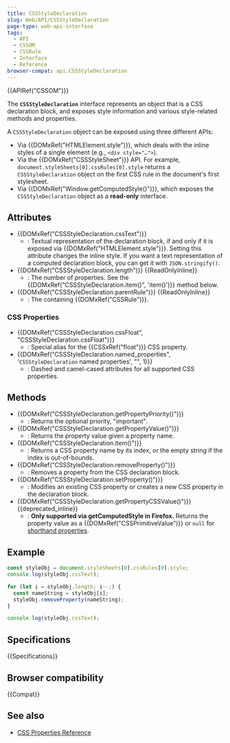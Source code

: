 ```yaml
---
title: CSSStyleDeclaration
slug: Web/API/CSSStyleDeclaration
page-type: web-api-interface
tags:
  - API
  - CSSOM
  - CSSRule
  - Interface
  - Reference
browser-compat: api.CSSStyleDeclaration
---
```

{{APIRef("CSSOM")}}

The **`CSSStyleDeclaration`** interface represents an object that is a CSS declaration block, and exposes style information and various style-related methods and properties.

A `CSSStyleDeclaration` object can be exposed using three different APIs:

- Via {{DOMxRef("HTMLElement.style")}}, which deals with the inline styles of a single element (e.g., `<div style="…">`).
- Via the {{DOMxRef("CSSStyleSheet")}} API. For example, `document.styleSheets[0].cssRules[0].style` returns a `CSSStyleDeclaration` object on the first CSS rule in the document's first stylesheet.
- Via {{DOMxRef("Window.getComputedStyle()")}}, which exposes the `CSSStyleDeclaration` object as a **read-only** interface.

## Attributes

- {{DOMxRef("CSSStyleDeclaration.cssText")}}
  - : Textual representation of the declaration block, if and only if it is exposed via {{DOMxRef("HTMLElement.style")}}. Setting this attribute changes the inline style. If you want a text representation of a computed declaration block, you can get it with `JSON.stringify()`.
- {{DOMxRef("CSSStyleDeclaration.length")}} {{ReadOnlyInline}}
  - : The number of properties. See the {{DOMxRef("CSSStyleDeclaration.item()", 'item()')}} method below.
- {{DOMxRef("CSSStyleDeclaration.parentRule")}} {{ReadOnlyInline}}
  - : The containing {{DOMxRef("CSSRule")}}.

### CSS Properties

- {{DOMxRef("CSSStyleDeclaration.cssFloat", "CSSStyleDeclaration.cssFloat")}}
  - : Special alias for the {{CSSxRef("float")}} CSS property.
- {{DOMxRef("CSSStyleDeclaration.named_properties", '<code>CSSStyleDeclaration</code> named properties', "", 1)}}
  - : Dashed and camel-cased attributes for all supported CSS properties.

## Methods

- {{DOMxRef("CSSStyleDeclaration.getPropertyPriority()")}}
  - : Returns the optional priority, "important".
- {{DOMxRef("CSSStyleDeclaration.getPropertyValue()")}}
  - : Returns the property value given a property name.
- {{DOMxRef("CSSStyleDeclaration.item()")}}
  - : Returns a CSS property name by its index, or the empty string if the index is out-of-bounds.
- {{DOMxRef("CSSStyleDeclaration.removeProperty()")}}
  - : Removes a property from the CSS declaration block.
- {{DOMxRef("CSSStyleDeclaration.setProperty()")}}
  - : Modifies an existing CSS property or creates a new CSS property in the declaration block.
- {{DOMxRef("CSSStyleDeclaration.getPropertyCSSValue()")}} {{deprecated_inline}}
  - : **Only supported via getComputedStyle in Firefox.** Returns the property value as a {{DOMxRef("CSSPrimitiveValue")}} or `null` for [shorthand properties](/en-US/docs/Web/CSS/Shorthand_properties).

## Example

```js
const styleObj = document.styleSheets[0].cssRules[0].style;
console.log(styleObj.cssText);

for (let i = styleObj.length; i--;) {
  const nameString = styleObj[i];
  styleObj.removeProperty(nameString);
}

console.log(styleObj.cssText);
```

## Specifications

{{Specifications}}

## Browser compatibility

{{Compat}}

## See also

- [CSS Properties Reference](/en-US/docs/Web/CSS/CSS_Properties_Reference)

